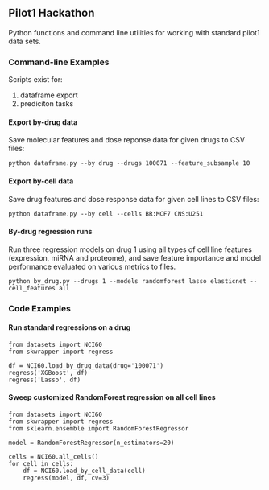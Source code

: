 ## Pilot1 Hackathon

Python functions and command line utilities for working with standard pilot1 data sets.

### Command-line Examples

Scripts exist for:
1. dataframe export
2. prediciton tasks

#### Export by-drug data
Save molecular features and dose reponse data for given drugs to CSV files:
```
python dataframe.py --by drug --drugs 100071 --feature_subsample 10
```

#### Export by-cell data
Save drug features and dose response data for given cell lines to CSV files:
```
python dataframe.py --by cell --cells BR:MCF7 CNS:U251
```

#### By-drug regression runs
Run three regression models on drug 1 using all types of cell line features (expression, miRNA and proteome), and
save feature importance and model performance evaluated on various metrics to files.
```
python by_drug.py --drugs 1 --models randomforest lasso elasticnet --cell_features all
```

### Code Examples

#### Run standard regressions on a drug

```
from datasets import NCI60
from skwrapper import regress

df = NCI60.load_by_drug_data(drug='100071')
regress('XGBoost', df)
regress('Lasso', df)
```

#### Sweep customized RandomForest regression on all cell lines
```
from datasets import NCI60
from skwrapper import regress
from sklearn.ensemble import RandomForestRegressor

model = RandomForestRegressor(n_estimators=20)

cells = NCI60.all_cells()
for cell in cells:
    df = NCI60.load_by_cell_data(cell)
    regress(model, df, cv=3)
```	



